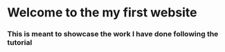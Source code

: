 # Welcome to the my first website
### This is meant to showcase the work I have done following the tutorial
